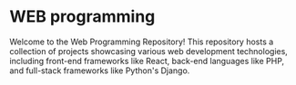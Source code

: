 # WEB programming
 Welcome to the Web Programming Repository! This repository hosts a collection of projects showcasing various web development technologies, including front-end frameworks like React, back-end languages like PHP, and full-stack frameworks like Python's Django.
